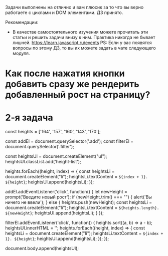 Задачи выполнены на отлично и вам плюсик за то что вы верно работаете с циклами и DOM элементами.
ДЗ принято.


Рекомендации:
- В качестве самостоятельного изучения можете прочитать эти статьи и решить задачи внизу к ним. Практика никогда не бывает лишней.
https://learn.javascript.ru/events
PS: Если у вас появятся вопросы по этому ДЗ, то вы их можете задать в чате следующего модуля.


# Как после нажатия кнопки добавить сразу же рендерить добавленный рост на страницу?

# 2-я задача
const heights = ['164', '157', '160', '143', '170'];

  const addEl = document.querySelector('.add');
  const filterEl = document.querySelector('.filter');

  const heightsUl = document.createElement("ul");
  heightsUl.classList.add('height-list');

  heights.forEach((height, index) => {
    const heightsLi = document.createElement("li");
    heightsLi.textContent = `${index + 1}. ${height}`;
    heightsUl.append(heightsLi);
  });

  addEl.addEventListener('click', function() {
    let newHeight = prompt('Введите новый рост');
    if (newHeight.trim() === "") {
      alert('Вы ничего не ввели');
    } else {
      heights.push(newHeight);
      const heightsLi = document.createElement("li");
      heightsLi.textContent = `${heights.length}. ${newHeight}`;
      heightsUl.append(heightsLi);
    }
  });

  filterEl.addEventListener('click', function() {
    heights.sort((a, b) => a - b);
    heightsUl.innerHTML = '';
    heights.forEach((height, index) => {
      const heightsLi = document.createElement("li");
      heightsLi.textContent = `${index + 1}. ${height}`;
      heightsUl.append(heightsLi);
    });
  });


  document.body.append(heightsUl);
